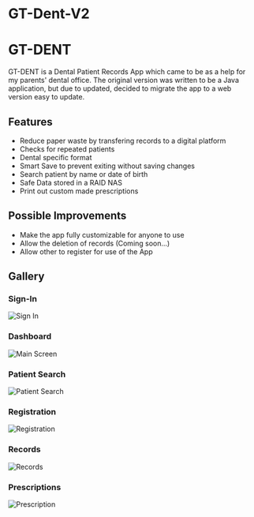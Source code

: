 # GT-Dent-V2

# GT-DENT
GT-DENT is a Dental Patient Records App which came to be as a help for my parents' dental office. The original version was written to be a Java application, but due to updated, decided to migrate the app to a web version easy to update.

## Features
- Reduce paper waste by transfering records to a digital platform
- Checks for repeated patients
- Dental specific format
- Smart Save to prevent exiting without saving changes
- Search patient by name or date of birth
- Safe Data stored in a RAID NAS
- Print out custom made prescriptions

## Possible Improvements
- Make the app fully customizable for anyone to use
- Allow the deletion of records (Coming soon...)
- Allow other to register for use of the App


## Gallery
### Sign-In
![Sign In](https://github.com/Diegogtz03/GT-Dent-V2/assets/65473367/e07158e0-21fb-40fb-bfa5-1a79b73d0bc2)

### Dashboard
![Main Screen](https://github.com/Diegogtz03/GT-Dent-V2/assets/65473367/25b2de03-59b7-480f-b501-7982d27861c0)

### Patient Search
![Patient Search](https://github.com/Diegogtz03/GT-Dent-V2/assets/65473367/8cdcaef2-a5d8-495a-a724-88712249e0fa)

### Registration
![Registration]()

### Records
![Records]()

### Prescriptions
![Prescription]()
